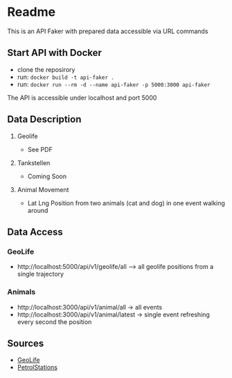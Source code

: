 
# Readme

This is an API Faker with prepared data accessible via URL commands


## Start API with Docker
* clone the reposirory
* run:  `docker build -t api-faker .`
* run: `docker run --rm -d --name api-faker -p 5000:3000 api-faker`

The API is accessible under localhost and port 5000

## Data Description
1. Geolife
    * See PDF

2.  Tankstellen
    * Coming Soon

3. Animal Movement
    * Lat Lng Position from two animals (cat and dog) in one event walking around


## Data Access
### GeoLife
* http://localhost:5000/api/v1/geolife/all --> all geolife positions from a single trajectory

### Animals
* http://localhost:3000/api/v1/animal/all ->  all events
* http://localhost:3000/api/v1/animal/latest -> single event refreshing every second the position



## Sources
* [GeoLife](https://www.microsoft.com/en-us/download/details.aspx?id=52367&from=https%3A%2F%2Fresearch.microsoft.com%2Fen-us%2Fdownloads%2Fb16d359d-d164-469e-9fd4-daa38f2b2e13%2F)
* [PetrolStations](https://creativecommons.tankerkoenig.de/)
